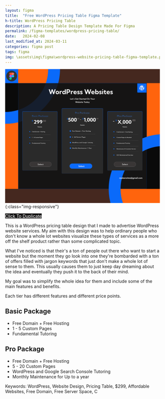 ```yaml
---
layout: figma
title:  "Free WordPress Pricing Table Figma Template"
h-title: WordPress Pricing Table
description: A Pricing Table Design Template Made For Figma
permalink: /figma-templates/wordpress-pricing-table/
date:   2024-02-08
last_modified_at: 2024-03-11
categories: figma post
tags: figma
img: \assets\img\figma\wordpress-website-pricing-table-figma-template.png
---
```


![WordPress Pricing Table Website Design](\assets\img\figma\wordpress-website-pricing-table-figma-template.png){:class="img-responsive"}

<a style="color:#fff;background:#161515;"
class="button" href="https://www.figma.com/community/file/1292240575217001327/wordpress-website-pricing-table" target="_blank">Click To Duplicate</a>

This is a WordPress pricing table design that I made to advertise WordPress website services. My aim with this design was to help ordinary people who don't know a whole lot websites visualize these types of services as a more off the shelf product rather than some complicated topic.

What I've noticed is that their's a ton of people out there who want to start a website but the moment they go look into one they're bombarded with a ton of offers filled with jargon keywords that just don't make a whole lot of sense to them. This usually causes them to just keep day dreaming about the idea and eventually they push it to the back of their mind.

My goal was to simplify the whole idea for them and include some of the main features and benefits. 

Each tier has different features and different price points.

## Basic Package 
- Free Domain + Free Hosting
- 1 - 5 Custom Pages
- Fundamental Tutoring

## Pro Package
- Free Domain + Free Hosting
- 5 - 20 Custom Pages
- WordPress and Google Search Console Tutoring
- Monthly Maintenance for Up to a year

Keywords: WordPress, Website Design, Pricing Table, $299, Affordable Websites, Free Domain, Free Server Space, C
